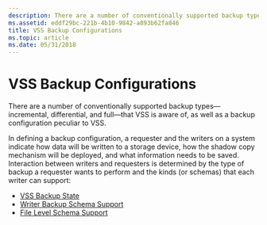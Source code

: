 ```yaml
---
description: There are a number of conventionally supported backup types&\#8212;incremental, differential, and full&\#8212;that VSS is aware of, as well as a backup configuration peculiar to VSS.
ms.assetid: eddf29bc-221b-4b10-9842-a893b62fa846
title: VSS Backup Configurations
ms.topic: article
ms.date: 05/31/2018
---
```


# VSS Backup Configurations

There are a number of conventionally supported backup types—incremental, differential, and full—that VSS is aware of, as well as a backup configuration peculiar to VSS.

In defining a backup configuration, a requester and the writers on a system indicate how data will be written to a storage device, how the shadow copy mechanism will be deployed, and what information needs to be saved. Interaction between writers and requesters is determined by the type of backup a requester wants to perform and the kinds (or schemas) that each writer can support:

-   [VSS Backup State](vss-backup-state.md)
-   [Writer Backup Schema Support](writer-backup-schema-support.md)
-   [File Level Schema Support](file-level-schema-support.md)

 

 



